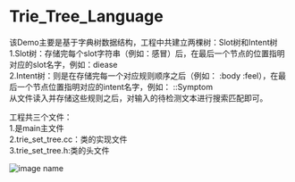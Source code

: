 # Trie_Tree_Language  

 该Demo主要是基于字典树数据结构，工程中共建立两棵树：Slot树和Intent树  
 1.Slot树：存储完每个slot字符串（例如：感冒）后，在最后一个节点的位置指明对应的slot名字，例如：diease  
 2.Intent树：则是在存储完每一个对应规则顺序之后（例如： :body :feel），在最后一个节点位置指明对应的intent名字，例如： ::Symptom  
 从文件读入并存储这些规则之后，对输入的待检测文本进行搜索匹配即可。  
   
 工程共三个文件：  
 1.是main主文件  
 2.trie_set_tree.cc：类的实现文件  
 3.trie_set_tree.h:类的头文件  
 
 ![image name](https://ss0.bdstatic.com/5aV1bjqh_Q23odCf/static/superman/img/logo/bd_logo1_31bdc765.png)
